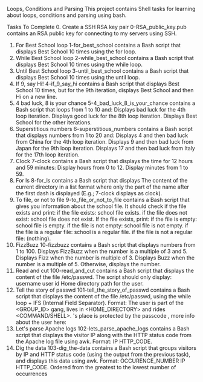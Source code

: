 Loops, Conditions and Parsing
This project contains Shell tasks for learning about loops, conditions and parsing using bash.

Tasks To Complete
 0. Create a SSH RSA key pair
0-RSA_public_key.pub contains an RSA public key for connecting to my servers using SSH.
 1. For Best School loop
1-for_best_school contains a Bash script that displays Best School 10 times using the for loop.
 2. While Best School loop
2-while_best_school contains a Bash script that displays Best School 10 times using the while loop.
 3. Until Best School loop
3-until_best_school contains a Bash script that displays Best School 10 times using the until loop.
 4. If 9, say Hi!
4-if_9_say_hi contains a Bash script that displays Best School 10 times, but for the 9th iteration, displays Best School and then Hi on a new line.
 5. 4 bad luck, 8 is your chance
5-4_bad_luck_8_is_your_chance contains a Bash script that loops from 1 to 10 and:
Displays bad luck for the 4th loop iteration.
Displays good luck for the 8th loop iteration.
Displays Best School for the other iterations.
 6. Superstitious numbers
6-superstitious_numbers contains a Bash script that displays numbers from 1 to 20 and:
Displays 4 and then bad luck from China for the 4th loop iteration.
Displays 9 and then bad luck from Japan for the 9th loop iteration.
Displays 17 and then bad luck from Italy for the 17th loop iteration.
 7. Clock
7-clock contains a Bash script that displays the time for 12 hours and 59 minutes:
Display hours from 0 to 12.
Display minutes from 1 to 59.
 8. For ls
8-for_ls contains a Bash script that displays The content of the current directory in a list format where only the part of the name after the first dash is displayed (E.g.; 7-clock displays as clock).
 9. To file, or not to file
9-to_file_or_not_to_file contains a Bash script that gives you information about the school file.
It should check if the file exists and print:
if the file exists: school file exists.
if the file does not exist: school file does not exist.
If the file exists, print:
if the file is empty: school file is empty.
if the file is not empty: school file is not empty.
if the file is a regular file: school is a regular file.
if the file is not a regular file: (nothing).
 10. FizzBuzz
10-fizzbuzz contains a Bash script that displays numbers from 1 to 100.
Displays FizzBuzz when the number is a multiple of 3 and 5.
Displays Fizz when the number is multiple of 3.
Displays Buzz when the number is a multiple of 5.
Otherwise, displays the number.
 11. Read and cut
100-read_and_cut contains a Bash script that displays the content of the file /etc/passwd. The script should only display:
username
user id
Home directory path for the user.
 12. Tell the story of passwd
101-tell_the_story_of_passwd contains a Bash script that displays the content of the file /etc/passwd, using the while loop + IFS (Internal Field Separator). Format:
The user <USERNAME> is part of the <GROUP_ID> gang, lives in <HOME_DIRECTORY> and rides <COMMAND/SHELL>. <USER ID>'s place is protected by the passcode <PASSWORD>, more info about the user here: <USER ID INFO>
 13. Let's parse Apache logs
102-lets_parse_apache_logs contains a Bash script that displays the visitor IP along with the HTTP status code from the Apache log file using awk. Format: IP HTTP_CODE.
 14. Dig the data
103-dig_the-data contains a Bash script that groups visitors by IP and HTTP status code (using the output from the previous task), and displays this data using awk. Format: OCCURENCE_NUMBER IP HTTP_CODE. Ordered from the greatest to the lowest number of occurrences
